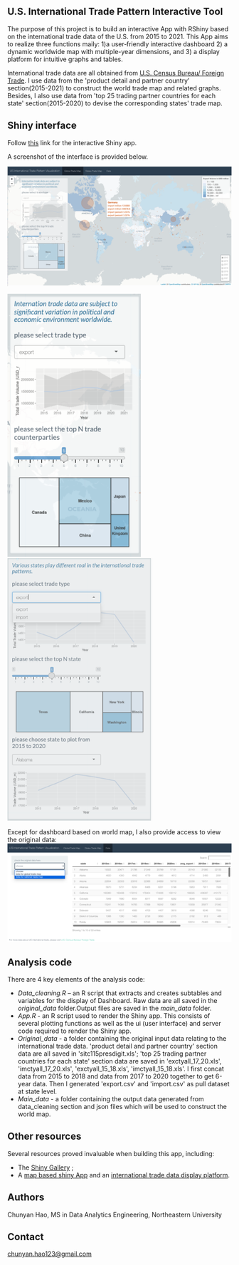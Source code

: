 ## U.S. International Trade Pattern Interactive Tool

The purpose of this project is to build an interactive App with RShiny based on the international trade data of the U.S. from 2015 to 2021.
This App aims to realize three functions maily:  1)a user‐friendly interactive dashboard 2) a dynamic worldwide map with multiple-year dimensions, and 3) a display platform for intuitive graphs and tables.

International trade data are all obtained from [U.S. Census Bureau/ Foreign Trade](https://www.census.gov/foreign-trade/data/index.html). I use data from the 'product detail and partner country' section(2015-2021) to construct the world trade map and related graphs. Besides, I also use data from 'top 25 trading partner countries for each state' section(2015-2020) to devise the corresponding states' trade map.   

## Shiny interface

Follow [this](https://us-international-trade-pattern-interactive-tool-chunyan-hao.shinyapps.io/ShinyApp/) link for the interactive Shiny app. 

A screenshot of the interface is provided below.

<img src="./images/global_trade_map.png" alt="Shiny app interface" style="width: 600px;"/>

<img src="./images/leaflet_1.png" alt="leaflet_1" style="width: 300px;"/><img src="./images/leaflet_2.png" alt="leaflet_2" style="width: 323px;"/>

Except for dashboard based on world map, I also provide access to view the original data:
<img src="./images/Data_table.png" alt="Data_table" style="width: 600px;"/>

## Analysis code

There are 4 key elements of the analysis code:
- *Data_cleaning.R* – an R script that extracts and creates subtables and variables for the display of Dashboard. Raw data are all saved in the *original_data* folder.Output files are saved in the *main_data* folder.
- *App.R* - an R script used to render the Shiny app. This consists of several plotting functions as well as the ui (user interface) and server code required to render the Shiny app. 
- *Original_data* - a folder containing the original input data relating to the international trade data. 'product detail and partner country' section data are all saved in 'sitc115presdigit.xls'; 'top 25 trading partner countries for each state' section data are saved in 'exctyall_17_20.xls', 'imctyall_17_20.xls', 'exctyall_15_18.xls', 'imctyall_15_18.xls'. I first concat data from 2015 to 2018 and data from 2017 to 2020 together to get 6-year data. Then I generated 'export.csv' and 'import.csv' as pull dataset at state level.
- *Main_data* - a folder containing the  output data generated from data_cleaning section and json files which will be used to construct the world map.

## Other resources

Several resources proved invaluable when building this app, including:
- The [Shiny Gallery](https://shiny.rstudio.com/gallery/) ;
- A [map based shiny App](https://shiny.rstudio.com/gallery/covid19-tracker.html) and an [international trade data display platform](https://shiny.rstudio.com/gallery/nz-trade-dash.html).

## Authors
Chunyan Hao, MS in Data Analytics Engineering, Northeastern University
## Contact
chunyan.hao123@gmail.com
